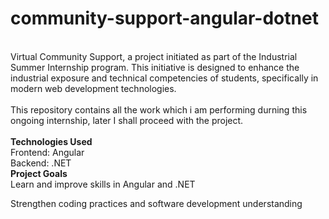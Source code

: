 # community-support-angular-dotnet
<br>
Virtual Community Support, a project initiated as part of the Industrial Summer Internship program. This initiative is designed to enhance the industrial exposure and technical competencies of students, specifically in modern web development technologies.
<br>
<br>
<underline>This repository contains all the work which i am performing durning this ongoing internship, later I shall proceed with the project.</underline>
<br>
<br>
<b>Technologies Used</b>
<br>
Frontend: Angular
<br>
Backend: .NET
<br>
<b>Project Goals</b>
<br>
Learn and improve skills in Angular and .NET

Strengthen coding practices and software development understanding
